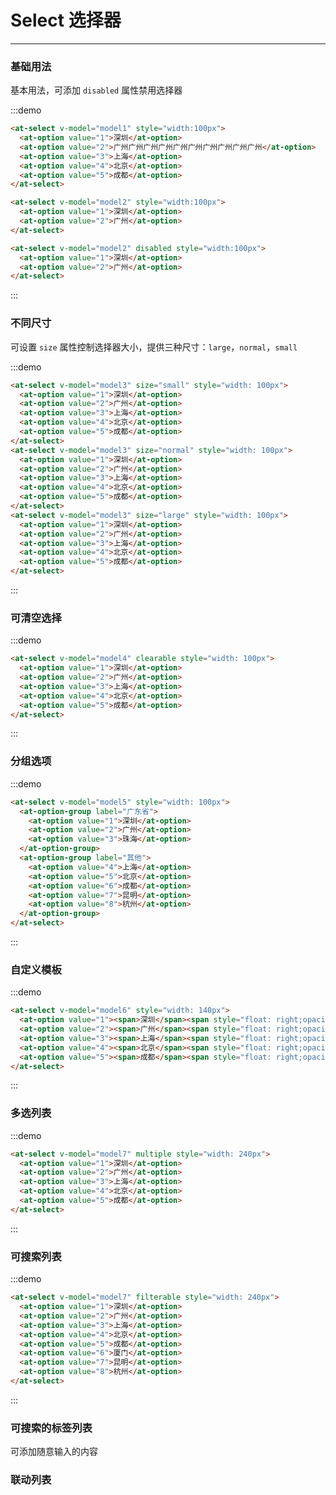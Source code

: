 
# Select 选择器

----

### 基础用法

基本用法，可添加 `disabled` 属性禁用选择器

:::demo
```html
<at-select v-model="model1" style="width:100px">
  <at-option value="1">深圳</at-option>
  <at-option value="2">广州广州广州广州广州广州广州广州广州广州</at-option>
  <at-option value="3">上海</at-option>
  <at-option value="4">北京</at-option>
  <at-option value="5">成都</at-option>
</at-select>

<at-select v-model="model2" style="width:100px">
  <at-option value="1">深圳</at-option>
  <at-option value="2">广州</at-option>
</at-select>

<at-select v-model="model2" disabled style="width:100px">
  <at-option value="1">深圳</at-option>
  <at-option value="2">广州</at-option>
</at-select>
```
:::

### 不同尺寸

可设置 `size` 属性控制选择器大小，提供三种尺寸：`large`，`normal`，`small`

:::demo

```html
<at-select v-model="model3" size="small" style="width: 100px">
  <at-option value="1">深圳</at-option>
  <at-option value="2">广州</at-option>
  <at-option value="3">上海</at-option>
  <at-option value="4">北京</at-option>
  <at-option value="5">成都</at-option>
</at-select>
<at-select v-model="model3" size="normal" style="width: 100px">
  <at-option value="1">深圳</at-option>
  <at-option value="2">广州</at-option>
  <at-option value="3">上海</at-option>
  <at-option value="4">北京</at-option>
  <at-option value="5">成都</at-option>
</at-select>
<at-select v-model="model3" size="large" style="width: 100px">
  <at-option value="1">深圳</at-option>
  <at-option value="2">广州</at-option>
  <at-option value="3">上海</at-option>
  <at-option value="4">北京</at-option>
  <at-option value="5">成都</at-option>
</at-select>
```

:::


### 可清空选择

:::demo

```html
<at-select v-model="model4" clearable style="width: 100px">
  <at-option value="1">深圳</at-option>
  <at-option value="2">广州</at-option>
  <at-option value="3">上海</at-option>
  <at-option value="4">北京</at-option>
  <at-option value="5">成都</at-option>
</at-select>
```

:::


### 分组选项

:::demo

```html
<at-select v-model="model5" style="width: 100px">
  <at-option-group label="广东省">
    <at-option value="1">深圳</at-option>
    <at-option value="2">广州</at-option>
    <at-option value="3">珠海</at-option>
  </at-option-group>
  <at-option-group label="其他">
    <at-option value="4">上海</at-option>
    <at-option value="5">北京</at-option>
    <at-option value="6">成都</at-option>
    <at-option value="7">昆明</at-option>
    <at-option value="8">杭州</at-option>
  </at-option-group>
</at-select>
```

:::


### 自定义模板

:::demo

```html
<at-select v-model="model6" style="width: 140px">
  <at-option value="1"><span>深圳</span><span style="float: right;opacity: .6;font-size: 0.8em;">Shenzhen</span></at-option>
  <at-option value="2"><span>广州</span><span style="float: right;opacity: .6;font-size: 0.8em;">Guangzhou</span></at-option>
  <at-option value="3"><span>上海</span><span style="float: right;opacity: .6;font-size: 0.8em;">Shanghai</span></at-option>
  <at-option value="4"><span>北京</span><span style="float: right;opacity: .6;font-size: 0.8em;">Beijin</span></at-option>
  <at-option value="5"><span>成都</span><span style="float: right;opacity: .6;font-size: 0.8em;">Chengdu</span></at-option>
</at-select>
```

:::


### 多选列表

:::demo

```html
<at-select v-model="model7" multiple style="width: 240px">
  <at-option value="1">深圳</at-option>
  <at-option value="2">广州</at-option>
  <at-option value="3">上海</at-option>
  <at-option value="4">北京</at-option>
  <at-option value="5">成都</at-option>
</at-select>
```

:::


### 可搜索列表

:::demo

```html
<at-select v-model="model7" filterable style="width: 240px">
  <at-option value="1">深圳</at-option>
  <at-option value="2">广州</at-option>
  <at-option value="3">上海</at-option>
  <at-option value="4">北京</at-option>
  <at-option value="5">成都</at-option>
  <at-option value="6">厦门</at-option>
  <at-option value="7">昆明</at-option>
  <at-option value="8">杭州</at-option>
</at-select>
```

:::

### 可搜索的标签列表

可添加随意输入的内容

### 联动列表

<script>
  export default {
    data () {
      return {
        model1: '',
        model2: '2',
        model3: '',
        model4: '',
        model5: '',
        model6: '',
        model7: [],
      }
    }
  }
</script>
